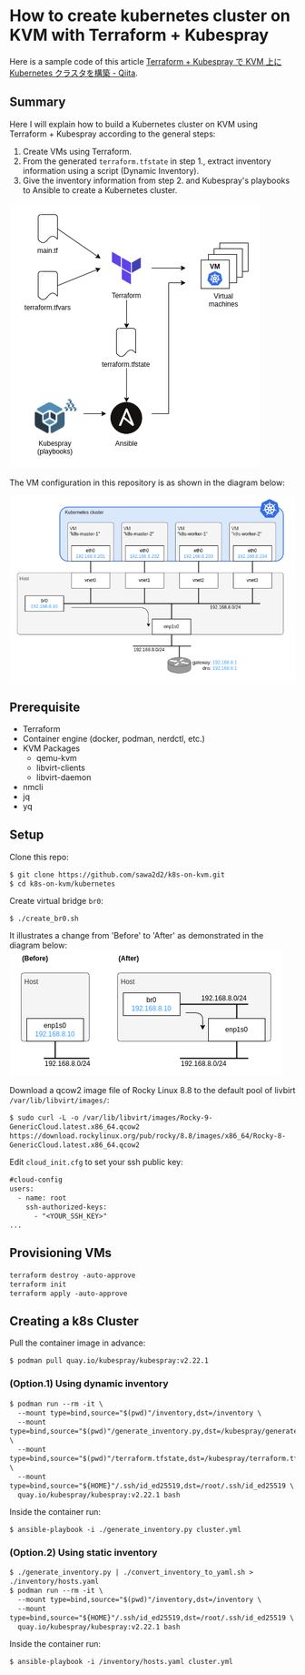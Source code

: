 # How to create kubernetes cluster on KVM with Terraform + Kubespray

Here is a sample code of this article [Terraform + Kubespray で KVM 上に Kubernetes クラスタを構築 - Qiita](https://qiita.com/sawa2d2/items/c592dcbd958f69441068).

## Summary

Here I will explain how to build a Kubernetes cluster on KVM using Terraform + Kubespray according to the general steps:

1. Create VMs using Terraform.
1. From the generated `terraform.tfstate` in step 1., extract inventory information using a script (Dynamic Inventory).
1. Give the inventory information from step 2. and Kubespray's playbooks to Ansible to create a Kubernetes cluster.

![dynamic_inventory](./images/dynamic_inventory.drawio.png)

The VM configuration in this repository is as shown in the diagram below:

![Network architecture](./images/network_architecture.drawio.png)

## Prerequisite
- Terraform
- Container engine (docker, podman, nerdctl, etc.)
- KVM Packages
  - qemu-kvm
  - libvirt-clients
  - libvirt-daemon
- nmcli
- jq
- yq

## Setup

Clone this repo:
```
$ git clone https://github.com/sawa2d2/k8s-on-kvm.git
$ cd k8s-on-kvm/kubernetes
```

Create virtual bridge `br0`:
```
$ ./create_br0.sh
```

It illustrates a change from 'Before' to 'After' as demonstrated in the diagram below:
![dynamic_inventory](./images/network-diff.drawio.png)

Download a qcow2 image file of Rocky Linux 8.8 to the default pool of livbirt `/var/lib/libvirt/images/`:

```
$ sudo curl -L -o /var/lib/libvirt/images/Rocky-9-GenericCloud.latest.x86_64.qcow2 https://download.rockylinux.org/pub/rocky/8.8/images/x86_64/Rocky-8-GenericCloud.latest.x86_64.qcow2
```

Edit `cloud_init.cfg` to set your ssh public key:
```
#cloud-config
users:
  - name: root
    ssh-authorized-keys:
      - "<YOUR_SSH_KEY>"
...
```

## Provisioning VMs
```
terraform destroy -auto-approve
terraform init
terraform apply -auto-approve
```

## Creating a k8s Cluster

Pull the container image in advance:
```
$ podman pull quay.io/kubespray/kubespray:v2.22.1
```

### (Option.1) Using dynamic inventory
```
$ podman run --rm -it \
  --mount type=bind,source="$(pwd)"/inventory,dst=/inventory \
  --mount type=bind,source="$(pwd)"/generate_inventory.py,dst=/kubespray/generate_inventory.py \
  --mount type=bind,source="$(pwd)"/terraform.tfstate,dst=/kubespray/terraform.tfstate \
  --mount type=bind,source="${HOME}"/.ssh/id_ed25519,dst=/root/.ssh/id_ed25519 \
  quay.io/kubespray/kubespray:v2.22.1 bash
```

Inside the container run:
```
$ ansible-playbook -i ./generate_inventory.py cluster.yml
```

### (Option.2) Using static inventory
```
$ ./generate_inventory.py | ./convert_inventory_to_yaml.sh > ./inventory/hosts.yaml
$ podman run --rm -it \
  --mount type=bind,source="$(pwd)"/inventory,dst=/inventory \
  --mount type=bind,source="${HOME}"/.ssh/id_ed25519,dst=/root/.ssh/id_ed25519 \
  quay.io/kubespray/kubespray:v2.22.1 bash
```

Inside the container run:
```
$ ansible-playbook -i /inventory/hosts.yaml cluster.yml
```

